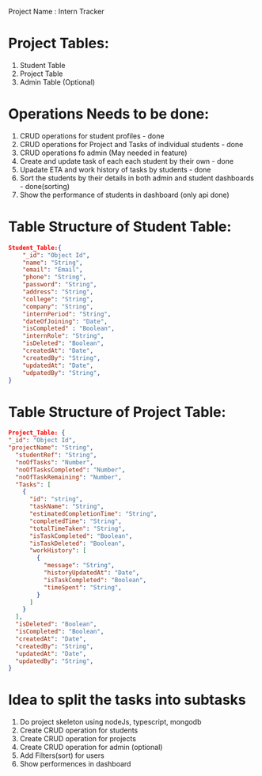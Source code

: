 Project Name : Intern Tracker

# Project Tables:

1. Student Table
2. Project Table
3. Admin Table (Optional)

# Operations Needs to be done:

1. CRUD operations for student profiles - done
2. CRUD operations for Project and Tasks of individual students - done
3. CRUD operations fo admin (May needed in feature)
4. Create and update task of each each student by their own - done
5. Upadate ETA and work history of tasks by students - done
6. Sort the students by their details in both admin and student dashboards - done(sorting)
7. Show the performance of students in dashboard (only api done)

# Table Structure of Student Table:

```json
Student_Table:{
    "_id": "Object Id",
    "name": "String",
    "email": "Email",
    "phone": "String",
    "password": "String",
    "address": "String",
    "college": "String",
    "company": "String",
    "internPeriod": "String",
    "dateOfJoining": "Date",
    "isCompleted" : "Boolean",
    "internRole": "String",
    "isDeleted": "Boolean",
    "createdAt": "Date",
    "createdBy": "String",
    "updatedAt": "Date",
    "udpatedBy": "String",
}
```

# Table Structure of Project Table:

```json
Project_Table: {
"_id": "Object Id",
"projectName": "String",
  "studentRef": "String",
  "noOfTasks": "Number",
  "noOfTasksCompleted": "Number",
  "noOfTaskRemaining": "Number",
  "Tasks": [
    {
      "id": "string",
      "taskName": "String",
      "estimatedCompletionTime": "String",
      "completedTime": "String",
      "totalTimeTaken": "String",
      "isTaskCompleted": "Boolean",
      "isTaskDeleted": "Boolean",
      "workHistory": [
        {
          "message": "String",
          "historyUpdatedAt": "Date",
          "isTaskCompleted": "Boolean",
          "timeSpent": "String",
        }
      ]
    }
  ],
  "isDeleted": "Boolean",
  "isCompleted": "Boolean",
  "createdAt": "Date",
  "createdBy": "String",
  "updatedAt": "Date",
  "updatedBy": "String",
}
```

# Idea to split the tasks into subtasks

1. Do project skeleton using nodeJs, typescript, mongodb
2. Create CRUD operation for students
3. Create CRUD operation for projects
4. Create CRUD operation for admin (optional)
5. Add Filters(sort) for users
6. Show performences in dashboard

